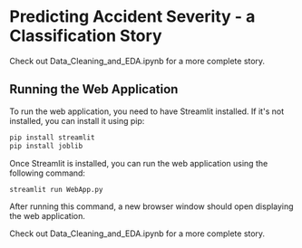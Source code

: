 # Predicting Accident Severity - a Classification Story
Check out Data_Cleaning_and_EDA.ipynb for a more complete story.

## Running the Web Application

To run the web application, you need to have Streamlit installed. If it's not installed, you can install it using pip:

```bash
pip install streamlit
pip install joblib
```

Once Streamlit is installed, you can run the web application using the following command:

```bash 
streamlit run WebApp.py
```

After running this command, a new browser window should open displaying the web application.



Check out Data_Cleaning_and_EDA.ipynb for a more complete story.
